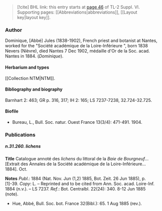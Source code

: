 > [!cite] BHL link: this entry starts at [page 46](https://www.biodiversitylibrary.org/item/103835#page/56/mode/1up) of TL-2 Suppl. VI.
> Supporting pages: [[Abbreviations|abbreviations]], [[Layout key|layout key]].

### Author

Dominique, \[Abbé\] Jules (1838-1902), French priest and botanist at Nantes, worked for the "Société académique de la Loire-Inférieure ", born 1838 Nevers (Nièvre), died Nantes 7 Dec 1902, médaille d'Or de la Soc. acad. Nantes in 1884. (*Dominique*).

#### Herbarium and types

[[Collection NTM|NTM]].

#### Bibliography and biography

Barnhart 2: 463; GR p. 316, 317; IH 2: 165; LS 7237-7238, 32.724-32.725.

#### Biofile

- Bureau, L., Bull. Soc. natur. Ouest France 13(3/4): 471-491. 1904.

### Publications

##### n.31.260. lichens

**Title**
Catalogue annoté des *lichens* du littoral de la *Baie de Bourgneuf*... \[Extrait des Annales de la Société académique de la Loire-Inférieure... 1884\]. Oct.

**Notes**
*Publ*.: 1884 (Nat. Nov. Jun (1,2) 1885, Bot. Zeit. 26 Jun 1885), p. \[1\]-39. *Copy*: L. – Reprinted and to be cited from Ann. Soc. acad. Loire-Inf. 1884 (n.v.). – LS 7237.
*Ref*.: Bot. Centralbl. 22(24): 340. 8-12 Jun 1885 (note).
- Hue, Abbé, Bull. Soc. bot. France 32(Bibl.): 65. 1 Aug 1885 (rev.).

